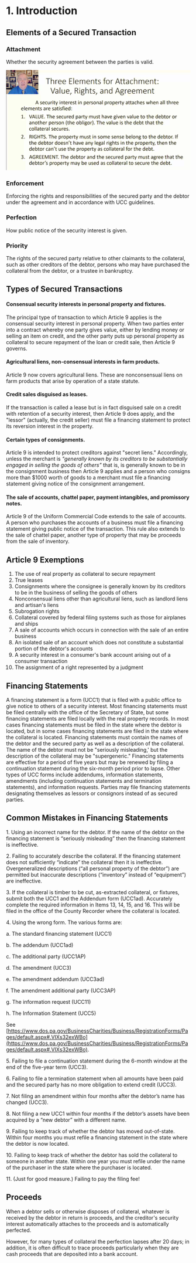 # 1. Introduction

## Elements of a Secured Transaction

### Attachment

Whether the security agreement between the parties is valid.&#x20;

![](<../../.gitbook/assets/Screen Shot 2021-09-02 at 8.38.56 PM.png>)

### Enforcement&#x20;

Enforcing the rights and responsibilities of the secured party and the debtor under the agreement and in accordance with UCC guidelines.&#x20;

### Perfection

How public notice of the security interest is given.

### Priority

The rights of the secured party relative to other claimants to the collateral, such as other creditors of the debtor, persons who may have purchased the collateral from the debtor, or a trustee in bankruptcy.

## Types of Secured Transactions

#### **Consensual security interests in personal property and fixtures.**

The principal type of transaction to which Article 9 applies is the consensual security interest in personal property. When two parties enter into a contract whereby one party gives value, either by lending money or selling an item on credit, and the other party puts up personal property as collateral to secure repayment of the loan or credit sale, then Article 9 governs.&#x20;

#### **Agricultural liens, non-consensual interests in farm products.**

Article 9 now covers agricultural liens. These are nonconsensual liens on farm products that arise by operation of a state statute.

#### **Credit sales disguised as leases.**

If the transaction is called a lease but is in fact disguised sale on a credit with retention of a security interest, then Article 9 does apply, and the "lessor" (actually, the credit seller) must file a financing statement to protect its reversion interest in the property.

#### **Certain types of consignments.**

Article 9 is intended to protect creditors against "secret liens." Accordingly, unless the merchant is _"generally known by its creditors to be substantially engaged in selling the goods of others"_  that is, is generally known to be in the consignment business then Article 9 applies and a person who consigns more than $1000 worth of goods to a merchant must file a financing statement giving notice of the consignment arrangement.

#### The sale of accounts, chattel paper, payment intangibles, and promissory notes.

Article 9 of the Uniform Commercial Code extends to the sale of accounts. A person who purchases the accounts of a business must file a financing statement giving public notice of the transaction. This rule also extends to the sale of chattel paper, another type of property that may be proceeds from the sale of inventory.

## Article 9 Exemptions

1. The use of real property as collateral to secure repayment
2. True leases
3. Consignments where the consignee is generally known by its creditors to be in the business of selling the goods of others
4. Nonconsensual liens other than agricultural liens, such as landlord liens and artisan's liens
5. Subrogation rights
6. Collateral covered by federal filing systems such as those for airplanes and ships
7. A sale of accounts which occurs in connection with the sale of an entire business
8. An isolated sale of an account which does not constitute a substantial portion of the debtor's accounts
9. A security interest in a consumer's bank account arising out of a consumer transaction
10. The assignment of a right represented by a judgment

## Financing Statements

A financing statement is a form (UCC1) that is filed with a public office to give notice to others of a security interest. Most financing statements must be filed centrally with the office of the Secretary of State, but some financing statements are filed locally with the real property records. In most cases financing statements must be filed in the state where the debtor is located, but in some cases financing statements are filed in the state where the collateral is located. Financing statements must contain the names of the debtor and the secured party as well as a description of the collateral. The name of the debtor must not be "seriously misleading,' but the description of the collateral may be "supergeneric." Financing statements are effective for a period of five years but may be renewed by filing a continuation statement during the six-month period prior to lapse. Other types of UCC forms include addendums, information statements, amendments (including continuation statements and termination statements), and information requests. Parties may file financing statements designating themselves as lessors or consignors instead of as secured parties.

## Common Mistakes in Financing Statements

1\. Using an incorrect name for the debtor. If the name of the debtor on the financing statement is “seriously misleading” then the financing statement is ineffective.

2\. Failing to accurately describe the collateral. If the financing statement does not sufficiently “indicate” the collateral then it is ineffective. Overgeneralized descriptions (“all personal property of the debtor”) are permitted but inaccurate descriptions (“inventory” instead of “equipment”) are ineffective.

3\. If the collateral is timber to be cut, as-extracted collateral, or fixtures, submit both the UCC1 and the Addendum form (UCC1ad). Accurately complete the required information in Items 13, 14, 15, and 16. This will be filed in the office of the County Recorder where the collateral is located.

4\. Using the wrong form. The various forms are:

a. The standard financing statement (UCC1)

b. The addendum (UCC1ad)

c. The additional party (UCC1AP)

d. The amendment (UCC3)

e. The amendment addendum (UCC3ad)

f. The amendment additional party (UCC3AP)

g. The information request (UCC11)

h. The Information Statement (UCC5)

See [https://www.dos.pa.gov/BusinessCharities/Business/RegistrationForms/Pages/default.aspx#.VIXs32exWBo](https://www.dos.pa.gov/BusinessCharities/Business/RegistrationForms/Pages/default.aspx#.VIXs32exWBo).

5\. Failing to file a continuation statement during the 6-month window at the end of the five-year term (UCC3).

6\. Failing to file a termination statement when all amounts have been paid and the secured party has no more obligation to extend credit (UCC3).

7\. Not filing an amendment within four months after the debtor’s name has changed (UCC3).

8\. Not filing a new UCC1 within four months if the debtor’s assets have been acquired by a “new debtor” with a different name.

9\. Failing to keep track of whether the debtor has moved out-of-state. Within four months you must refile a financing statement in the state where the debtor is now located.

10\. Failing to keep track of whether the debtor has sold the collateral to someone in another state. Within one year you must refile under the name of the purchaser in the state where the purchaser is located.

11\. (Just for good measure.) Failing to pay the filing fee!



## Proceeds

When a debtor sells or otherwise disposes of collateral, whatever is received by the debtor in return is proceeds, and the creditor's security interest automatically attaches to the proceeds and is automatically perfected.&#x20;

However, for many types of collateral the perfection lapses after 20 days; in addition, it is often difficult to trace proceeds particularly when they are cash proceeds that are deposited into a bank account.

